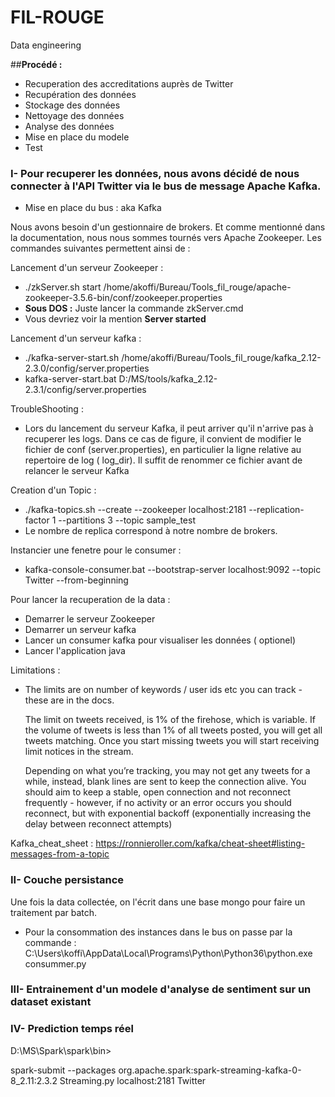 # FIL-ROUGE
Data engineering

##__Procédé :__ 
* Recuperation des accreditations auprès de Twitter 
* Recupération des données 
* Stockage des données 
* Nettoyage des données 
* Analyse des  données
* Mise en place du modele 
* Test

### I- Pour recuperer les données, nous avons décidé de nous connecter à l'API Twitter via le bus de message Apache Kafka. 


* Mise en place du bus : aka Kafka

Nous avons besoin d'un gestionnaire de brokers. Et comme mentionné dans la documentation, nous nous sommes tournés 
vers Apache Zookeeper. Les commandes suivantes permettent ainsi de : 

Lancement d'un serveur Zookeeper : 
    
   *   ./zkServer.sh start /home/akoffi/Bureau/Tools_fil_rouge/apache-zookeeper-3.5.6-bin/conf/zookeeper.properties
   * __Sous DOS :__ Juste lancer la commande zkServer.cmd 
   * Vous devriez voir la mention __Server started__
   
Lancement d'un serveur kafka : 
   
   * ./kafka-server-start.sh /home/akoffi/Bureau/Tools_fil_rouge/kafka_2.12-2.3.0/config/server.properties
   * kafka-server-start.bat  D:/MS/tools/kafka_2.12-2.3.1/config/server.properties 

TroubleShooting : 

   * Lors du lancement du serveur Kafka, il peut arriver qu'il n'arrive pas à recuperer les logs. 
    Dans ce cas de figure, il convient de modifier le fichier de conf (server.properties), en particulier la ligne relative 
    au repertoire de log ( log_dir). Il suffit de renommer ce fichier avant de relancer le serveur Kafka 

Creation d'un Topic : 

   * ./kafka-topics.sh --create --zookeeper localhost:2181 --replication-factor 1 --partitions 3 --topic sample_test
   * Le nombre de replica correspond à notre nombre de brokers. 

Instancier une fenetre pour le consumer : 
   * kafka-console-consumer.bat --bootstrap-server localhost:9092 --topic Twitter --from-beginning

Pour lancer la recuperation de la data : 

   * Demarrer le serveur Zookeeper 
   * Demarrer un serveur kafka 
   * Lancer un consumer kafka pour visualiser les données ( optionel)
   * Lancer l'application java 

Limitations :

   * The limits are on number of keywords / user ids etc you can track - these are in the docs.
     
     The limit on tweets received, is 1% of the firehose, which is variable. If the volume of tweets is less than 1% of all tweets posted, you will get all tweets matching. Once you start missing tweets you will start receiving limit notices in the stream.
     
     Depending on what you’re tracking, you may not get any tweets for a while, instead, blank lines are sent to keep the connection alive. You should aim to keep a stable, open connection and not reconnect frequently - however, if no activity or an error occurs you should reconnect, but with exponential backoff (exponentially increasing the delay between reconnect attempts)

Kafka_cheat_sheet : https://ronnieroller.com/kafka/cheat-sheet#listing-messages-from-a-topic

### II- Couche persistance 

Une fois la data collectée, on l'écrit dans une base mongo pour faire un traitement par batch. 

* Pour la consommation des instances dans le bus on passe par la commande : 
C:\Users\koffi\AppData\Local\Programs\Python\Python36\python.exe consummer.py


### III- Entrainement d'un modele d'analyse de sentiment sur un dataset existant


### IV- Prediction temps réel

D:\MS\Spark\spark\bin>

spark-submit --packages org.apache.spark:spark-streaming-kafka-0-8_2.11:2.3.2 Streaming.py localhost:2181 Twitter

